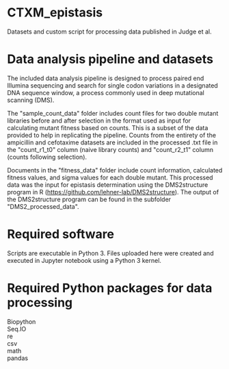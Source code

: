# CTXM_epistasis
Datasets and custom script for processing data published in Judge et al. 

# Data analysis pipeline and datasets
The included data analysis pipeline is designed to process paired end Illumina sequencing and search for single codon variations in a designated DNA sequence window, a process commonly used in deep mutational scanning (DMS).  
  
The "sample_count_data" folder includes count files for two double mutant libraries before and after selection in the format used as input for calculating mutant fitness based on counts. This is a subset of the data provided to help in replicating the pipeline. Counts from the entirety of the ampicillin and cefotaxime datasets are included in the processed .txt file in the "count_r1_t0" column (naive library counts) and "count_r2_t1" column (counts following selection).  
  
Documents in the "fitness_data" folder include count information, calculated fitness values, and sigma values for each double mutant. This processed data was the input for epistasis determination using the DMS2structure program in R (https://github.com/lehner-lab/DMS2structure). The output of the DMS2structure program can be found in the subfolder "DMS2_processed_data".

# Required software
Scripts are executable in Python 3. Files uploaded here were created and executed in Jupyter notebook using a Python 3 kernel.

# Required Python packages for data processing
Biopython  
Seq.IO  
re  
csv  
math  
pandas  
